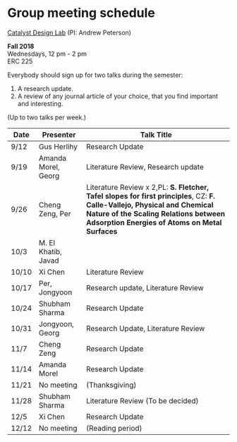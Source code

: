 # Group meeting schedule #
[Catalyst Design Lab](http://brown.edu/go/catalyst) (PI: Andrew Peterson)

**Fall 2018**  
Wednesdays, 12 pm - 2 pm  
ERC 225

Everybody should sign up for two talks during the semester:

1. A research update.
2. A review of any journal article of your choice, that you find important and interesting.

(Up to two talks per week.)


|   Date     |   Presenter   |   Talk Title                                              |
| ---------- | ------------- | --------------------------------------------------------- |
| 9/12       | Gus Herlihy   | Research Update                                           |
| 9/19       | Amanda Morel, Georg  | Literature Review, Research update                                         |
| 9/26       | Cheng Zeng, Per |  Literature Review x 2,PL: **S. Fletcher, Tafel slopes for first principles**,  CZ: **F. Calle-Vallejo, Physical and Chemical Nature of the Scaling Relations between Adsorption Energies of Atoms on Metal Surfaces**                                       |
| 10/3       | M. El Khatib, Javad |                                                           |
| 10/10      | Xi Chen       | Literature Review                                         |
| 10/17      | Per, Jongyoon | Research update, Literature Review                        |
| 10/24      | Shubham Sharma| Research Update                                           |
| 10/31      | Jongyoon, Georg | Research Update, Literature Review                      |
| 11/7       |  Cheng Zeng   | Research Update                                           |
| 11/14      | Amanda Morel  | Research Update                                           |
| 11/21      | No meeting    |  (Thanksgiving)                                           |
| 11/28      | Shubham Sharma| Literature Review (To be decided)                         |
| 12/5       | Xi Chen       | Research Update                                           |
| 12/12      | No meeting    |  (Reading period)                                         |